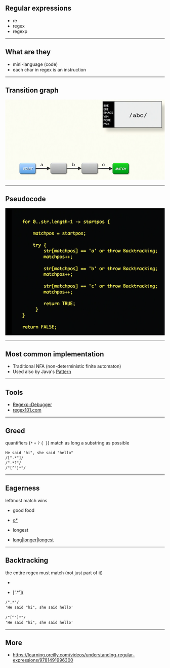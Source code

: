 ## Regular expressions

* re
* regex
* regexp

---

## What are they

* mini-language (code)
* each char in regex is an instruction

---

## Transition graph

![](transition_graph.png)

---

## Pseudocode

![](pseudocode.png)

---

## Most common implementation

* Traditional NFA (non-deterministic finite automaton)
* Used also by Java's [Pattern](https://docs.oracle.com/javase/10/docs/api/java/util/regex/Pattern.html#jcc)

---

## Tools

* [Regexp::Debugger](https://metacpan.org/pod/Regexp::Debugger)
* [regex101.com](https://regex101.com)

---

## Greed

quantifiers (`*` `+` `?` `{ }`) match as long a substring as possible

```plain
He said "hi", she said "hello"
/[".*"]/
/".*?"/
/"[^"]*"/
```

---

## Eagerness

leftmost match wins

* good food
* [o*](https://regex101.com/r/gkqfcO/1)

* longest
* [long|longer|longest](https://regex101.com/r/l0UPUT/1)

---

## Backtracking

the entire regex must match (not just part of it)

* ~~~~'XXXX'~~~~
* ['.*'](

```plain
/".*"/
'He said "hi", she said hello'

/"[^"]*"/
'He said "hi", she said hello'
```

---

## More

* https://learning.oreilly.com/videos/understanding-regular-expressions/9781491996300
